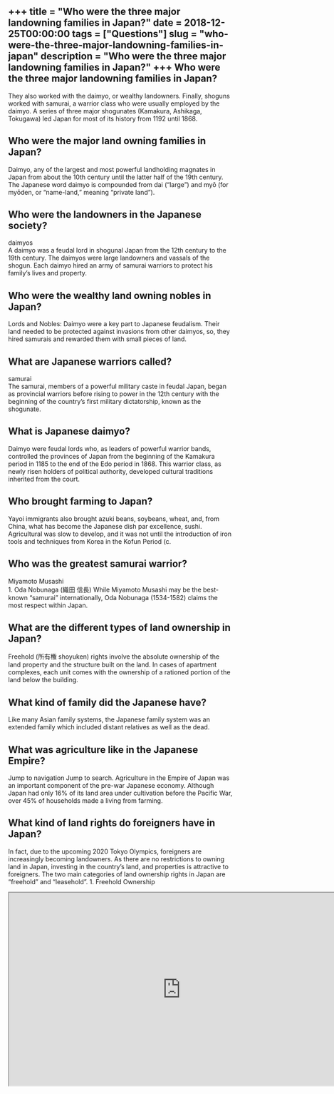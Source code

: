 +++
title = "Who were the three major landowning families in Japan?"
date = 2018-12-25T00:00:00
tags = ["Questions"]
slug = "who-were-the-three-major-landowning-families-in-japan"
description = "Who were the three major landowning families in Japan?"
+++
Who were the three major landowning families in Japan?
------------------------------------------------------

They also worked with the daimyo, or wealthy landowners. Finally, shoguns worked with samurai, a warrior class who were usually employed by the daimyo. A series of three major shogunates (Kamakura, Ashikaga, Tokugawa) led Japan for most of its history from 1192 until 1868.

Who were the major land owning families in Japan?
-------------------------------------------------

Daimyo, any of the largest and most powerful landholding magnates in Japan from about the 10th century until the latter half of the 19th century. The Japanese word daimyo is compounded from dai (“large”) and myō (for myōden, or “name-land,” meaning “private land”).

Who were the landowners in the Japanese society?
------------------------------------------------

daimyos  
A daimyo was a feudal lord in shogunal Japan from the 12th century to the 19th century. The daimyos were large landowners and vassals of the shogun. Each daimyo hired an army of samurai warriors to protect his family’s lives and property.

Who were the wealthy land owning nobles in Japan?
-------------------------------------------------

Lords and Nobles: Daimyo were a key part to Japanese feudalism. Their land needed to be protected against invasions from other daimyos, so, they hired samurais and rewarded them with small pieces of land.

What are Japanese warriors called?
----------------------------------

samurai  
The samurai, members of a powerful military caste in feudal Japan, began as provincial warriors before rising to power in the 12th century with the beginning of the country’s first military dictatorship, known as the shogunate.

What is Japanese daimyo?
------------------------

Daimyo were feudal lords who, as leaders of powerful warrior bands, controlled the provinces of Japan from the beginning of the Kamakura period in 1185 to the end of the Edo period in 1868. This warrior class, as newly risen holders of political authority, developed cultural traditions inherited from the court.

Who brought farming to Japan?
-----------------------------

Yayoi immigrants also brought azuki beans, soybeans, wheat, and, from China, what has become the Japanese dish par excellence, sushi. Agricultural was slow to develop, and it was not until the introduction of iron tools and techniques from Korea in the Kofun Period (c.

Who was the greatest samurai warrior?
-------------------------------------

Miyamoto Musashi  
1\. Oda Nobunaga (織田 信長) While Miyamoto Musashi may be the best-known “samurai” internationally, Oda Nobunaga (1534-1582) claims the most respect within Japan.

What are the different types of land ownership in Japan?
--------------------------------------------------------

Freehold (所有権 shoyuken) rights involve the absolute ownership of the land property and the structure built on the land. In cases of apartment complexes, each unit comes with the ownership of a rationed portion of the land below the building.

What kind of family did the Japanese have?
------------------------------------------

Like many Asian family systems, the Japanese family system was an extended family which included distant relatives as well as the dead.

What was agriculture like in the Japanese Empire?
-------------------------------------------------

Jump to navigation Jump to search. Agriculture in the Empire of Japan was an important component of the pre-war Japanese economy. Although Japan had only 16% of its land area under cultivation before the Pacific War, over 45% of households made a living from farming.

What kind of land rights do foreigners have in Japan?
-----------------------------------------------------

In fact, due to the upcoming 2020 Tokyo Olympics, foreigners are increasingly becoming landowners. As there are no restrictions to owning land in Japan, investing in the country’s land, and properties is attractive to foreigners. The two main categories of land ownership rights in Japan are “freehold” and “leasehold”. 1. Freehold Ownership

<iframe allow="accelerometer; autoplay; clipboard-write; encrypted-media; gyroscope; picture-in-picture" allowfullscreen="" class="__youtube_prefs__  epyt-is-override  no-lazyload" data-no-lazy="1" data-origheight="433" data-origwidth="770" data-skipgform_ajax_framebjll="" height="433" id="_ytid_30885" loading="lazy" src="https://www.youtube.com/embed/ScoT2sYR8uE?enablejsapi=1&autoplay=0&cc_load_policy=0&cc_lang_pref=&iv_load_policy=1&loop=0&modestbranding=0&rel=1&fs=1&playsinline=0&autohide=2&theme=dark&color=red&controls=1&" title="YouTube player" width="770"></iframe>